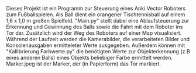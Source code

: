 Dieses Projekt ist ein Programm zur Steuerung eines Anki Vector Roboters zum Fußballspielen. Als Ball dient ein orangener Tischtennisball auf einem 1,6 x 1,0 m großen Spielfeld. "Main.py" stellt dabei eine Ablaufsteuerung zur Erkennung und Gewinnung des Balls sowie die Fahrt mit dem Roboter ins Tor dar. Zusätzlich wird der Weg des Roboters auf einer Map visualisiert. Während der Laufzeit werden die Kamerabilder, die verarbeiteten Bilder und Konsolenausgaben ermitteleter Werte ausgegeben. Außerdem können mit "Kallibrierung Farbwerte.py" die benötigten Werte zur Objekterkennung (z.B eines anderen Balls) eines Objekts beliebiger Farbe ermittelt werden. Marker.jpeg ist der Marker, der (in Papierform) das Tor markiert.